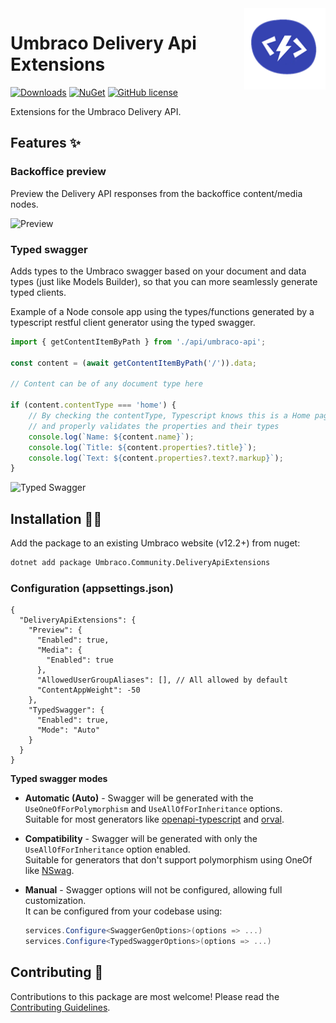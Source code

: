 <!--IF NUGET
![Package Logo](https://raw.githubusercontent.com/ByteCrumb/Umbraco.Community.DeliveryApiExtensions/HEAD/docs/icon.png)
<!--ELSE-->
<img src="https://raw.githubusercontent.com/ByteCrumb/Umbraco.Community.DeliveryApiExtensions/HEAD/docs/icon.png" alt="Delivery Api Extensions logo" height="130" align="right">
<!--END-->

# Umbraco Delivery Api Extensions

[![Downloads](https://img.shields.io/nuget/dt/Umbraco.Community.DeliveryApiExtensions?color=cc9900)](https://www.nuget.org/packages/Umbraco.Community.DeliveryApiExtensions/)
[![NuGet](https://img.shields.io/nuget/vpre/Umbraco.Community.DeliveryApiExtensions?color=0273B3)](https://www.nuget.org/packages/Umbraco.Community.DeliveryApiExtensions)
[![GitHub license](https://img.shields.io/github/license/ByteCrumb/Umbraco.Community.DeliveryApiExtensions?color=8AB803)](../LICENSE)

Extensions for the Umbraco Delivery API.

## Features ✨

### Backoffice preview
Preview the Delivery API responses from the backoffice content/media nodes.

![Preview](https://raw.githubusercontent.com/ByteCrumb/Umbraco.Community.DeliveryApiExtensions/v13/main/docs/screenshots/api-preview.png)

### Typed swagger
Adds types to the Umbraco swagger based on your document and data types (just like Models Builder), so that you can more seamlessly generate typed clients.  

Example of a Node console app using the types/functions generated by a typescript restful client generator using the typed swagger.
```ts
import { getContentItemByPath } from './api/umbraco-api';

const content = (await getContentItemByPath('/')).data;

// Content can be of any document type here

if (content.contentType === 'home') {
    // By checking the contentType, Typescript knows this is a Home page
    // and properly validates the properties and their types
    console.log(`Name: ${content.name}`);
    console.log(`Title: ${content.properties?.title}`);
    console.log(`Text: ${content.properties?.text?.markup}`);
}
```

![Typed Swagger](https://raw.githubusercontent.com/ByteCrumb/Umbraco.Community.DeliveryApiExtensions/v13/main/docs/screenshots/typed-swagger-schema.png)

## Installation 🧑‍💻

Add the package to an existing Umbraco website (v12.2+) from nuget:

```sh
dotnet add package Umbraco.Community.DeliveryApiExtensions
```

### Configuration (appsettings.json)
```jsonc
{
  "DeliveryApiExtensions": {
    "Preview": {
      "Enabled": true,
      "Media": {
        "Enabled": true
      },
      "AllowedUserGroupAliases": [], // All allowed by default
      "ContentAppWeight": -50
    },
    "TypedSwagger": {
      "Enabled": true,
      "Mode": "Auto"
    }
  }
}
```

**Typed swagger modes**  

- **Automatic (Auto)** -  Swagger will be generated with the `UseOneOfForPolymorphism` and `UseAllOfForInheritance` options.  
Suitable for most generators like [openapi-typescript](https://openapi-ts.pages.dev) and [orval](https://orval.dev).

- **Compatibility** - Swagger will be generated with only the `UseAllOfForInheritance` option enabled.  
Suitable for generators that don't support polymorphism using OneOf like [NSwag](https://github.com/RicoSuter/NSwag).

- **Manual** - Swagger options will not be configured, allowing full customization.  
It can be configured from your codebase using:
    ```csharp
    services.Configure<SwaggerGenOptions>(options => ...)
    services.Configure<TypedSwaggerOptions>(options => ...)
    ```

## Contributing 🙌

Contributions to this package are most welcome! Please read the [Contributing Guidelines](https://github.com/ByteCrumb/Umbraco.Community.DeliveryApiExtensions/blob/HEAD/.github/CONTRIBUTING.md).
